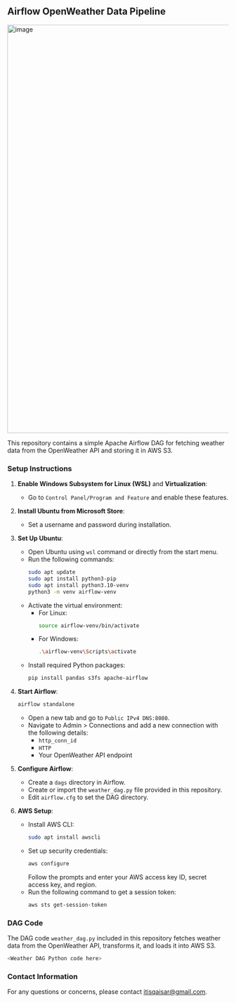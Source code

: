 ## Airflow OpenWeather Data Pipeline

<img width="930" alt="image" src="https://github.com/IamMQaisar/Airflow_OpenWeather_Datapipeline/assets/130001453/fa974ee3-d152-4d98-84eb-901cce404049">


This repository contains a simple Apache Airflow DAG for fetching weather data from the OpenWeather API and storing it in AWS S3.

### Setup Instructions

1. **Enable Windows Subsystem for Linux (WSL)** and **Virtualization**:
   - Go to `Control Panel/Program and Feature` and enable these features.

2. **Install Ubuntu from Microsoft Store**:
   - Set a username and password during installation.

3. **Set Up Ubuntu**:
   - Open Ubuntu using `wsl` command or directly from the start menu.
   - Run the following commands:
     ```bash
     sudo apt update
     sudo apt install python3-pip
     sudo apt install python3.10-venv
     python3 -m venv airflow-venv
     ```
   - Activate the virtual environment:
     - For Linux:
       ```bash
       source airflow-venv/bin/activate
       ```
     - For Windows:
       ```bash
       .\airflow-venv\Scripts\activate
       ```
   - Install required Python packages:
     ```bash
     pip install pandas s3fs apache-airflow
     ```

4. **Start Airflow**:
   ```bash
   airflow standalone
   ```
   - Open a new tab and go to `Public IPv4 DNS:8080`.
   - Navigate to Admin > Connections and add a new connection with the following details:
     - `http_conn_id`
     - `HTTP`
     - Your OpenWeather API endpoint

5. **Configure Airflow**:
   - Create a `dags` directory in Airflow.
   - Create or import the `weather_dag.py` file provided in this repository.
   - Edit `airflow.cfg` to set the DAG directory.

6. **AWS Setup**:
   - Install AWS CLI:
     ```bash
     sudo apt install awscli
     ```
   - Set up security credentials:
     ```bash
     aws configure
     ```
     Follow the prompts and enter your AWS access key ID, secret access key, and region.
   - Run the following command to get a session token:
     ```bash
     aws sts get-session-token
     ```

### DAG Code

The DAG code `weather_dag.py` included in this repository fetches weather data from the OpenWeather API, transforms it, and loads it into AWS S3.

```python
<Weather DAG Python code here>
```

### Contact Information

For any questions or concerns, please contact [itisqaisar@gmail.com](mailto:itisqaisar@gmail.com).
